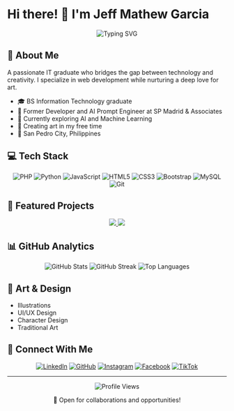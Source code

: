 # Hi there! 👋 I'm Jeff Mathew Garcia

<div align="center">
  <img src="https://readme-typing-svg.herokuapp.com?font=Fira+Code&pause=1000&color=54A6FF&center=true&vCenter=true&width=435&lines=Web+Developer+%F0%9F%92%BB;Digital+Artist+%F0%9F%8E%A8;AI+Enthusiast+%F0%9F%A4%96" alt="Typing SVG" />
</div>

## 🎯 About Me
A passionate IT graduate who bridges the gap between technology and creativity. I specialize in web development while nurturing a deep love for art.

- 🎓 BS Information Technology graduate
- 💼 Former Developer and AI Prompt Engineer at SP Madrid & Associates
- 🌱 Currently exploring AI and Machine Learning
- 🎨 Creating art in my free time
- 📍 San Pedro City, Philippines

## 💻 Tech Stack
<div align="center">
  
  ![PHP](https://img.shields.io/badge/PHP-%23777BB4.svg?style=for-the-badge&logo=php&logoColor=white)
  ![Python](https://img.shields.io/badge/Python-3670A0?style=for-the-badge&logo=python&logoColor=ffdd54)
  ![JavaScript](https://img.shields.io/badge/JavaScript-%23323330.svg?style=for-the-badge&logo=javascript&logoColor=%23F7DF1E)
  ![HTML5](https://img.shields.io/badge/HTML5-%23E34F26.svg?style=for-the-badge&logo=html5&logoColor=white)
  ![CSS3](https://img.shields.io/badge/CSS3-%231572B6.svg?style=for-the-badge&logo=css3&logoColor=white)
  ![Bootstrap](https://img.shields.io/badge/Bootstrap-%23563D7C.svg?style=for-the-badge&logo=bootstrap&logoColor=white)
  ![MySQL](https://img.shields.io/badge/MySQL-%2300f.svg?style=for-the-badge&logo=mysql&logoColor=white)
  ![Git](https://img.shields.io/badge/Git-%23F05033.svg?style=for-the-badge&logo=git&logoColor=white)

</div>

## 🚀 Featured Projects

<div align="center">
  <a href="https://github.com/Shin-da/Wedding-Invitation-Website">
    <img src="https://github-readme-stats.vercel.app/api/pin/?username=Shin-da&repo=Wedding-Invitation-Website&theme=react" />
  </a>
  <a href="https://github.com/Shin-da/HFC-MANAGEMENT">
    <img src="https://github-readme-stats.vercel.app/api/pin/?username=Shin-da&repo=HFC-MANAGEMENT&theme=react" />
  </a>
</div>

## 📊 GitHub Analytics

<div align="center">
  <img src="https://github-readme-stats.vercel.app/api?username=Shin-da&show_icons=true&theme=react" alt="GitHub Stats" />
  <img src="https://github-readme-streak-stats.herokuapp.com/?user=Shin-da&theme=react" alt="GitHub Streak" />
  <img src="https://github-readme-stats.vercel.app/api/top-langs/?username=Shin-da&layout=compact&theme=react" alt="Top Languages" />
</div>

## 🎨 Art & Design
- Illustrations
- UI/UX Design
- Character Design
- Traditional Art

## 🤝 Connect With Me

<div align="center">
  
[![LinkedIn](https://img.shields.io/badge/LinkedIn-%230077B5.svg?style=for-the-badge&logo=linkedin&logoColor=white)](https://www.linkedin.com/in/jeffmathew-garcia-a1b636347/)
[![GitHub](https://img.shields.io/badge/GitHub-%23121011.svg?style=for-the-badge&logo=github&logoColor=white)](https://github.com/Shin-da)
[![Instagram](https://img.shields.io/badge/Instagram-%23E4405F.svg?style=for-the-badge&logo=instagram&logoColor=white)](https://www.instagram.com/jepmachu/)
[![Facebook](https://img.shields.io/badge/Facebook-%231877F2.svg?style=for-the-badge&logo=facebook&logoColor=white)](https://www.facebook.com/jepmachu)
[![TikTok](https://img.shields.io/badge/TikTok-%23000000.svg?style=for-the-badge&logo=tiktok&logoColor=white)](https://www.tiktok.com/@jepmachu)

</div>

---
<div align="center">
  <img src="https://komarev.com/ghpvc/?username=Shin-da&style=flat-square&color=blue" alt="Profile Views"/>
  
  💼 Open for collaborations and opportunities!
</div>
